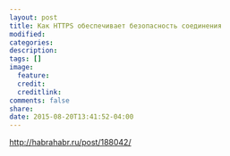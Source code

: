 ```yaml
---
layout: post
title: Как HTTPS обеспечивает безопасность соединения
modified:
categories: 
description:
tags: []
image:
  feature:
  credit:
  creditlink:
comments: false
share:
date: 2015-08-20T13:41:52-04:00
---
```


http://habrahabr.ru/post/188042/
